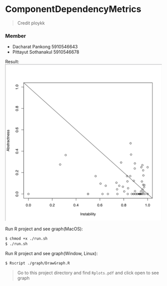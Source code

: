 # ComponentDependencyMetrics
> Credit ploykk

### Member
- Dacharat Pankong 5910546643
- Pittayut Sothanakul 5910546678

Result:
![alt text](https://github.com/dacharat/ComponentDependencyMetrics/blob/master/graph/Screen%20Shot%202561-11-12%20at%2016.40.10.png)


Run R project and see graph(MacOS):
```sh
$ chmod +x ./run.sh
$ ./run.sh
```

Run R project and see graph(Window, Linux):
```sh
$ Rscript ./graph/DrawGraph.R
```
> Go to this project directory and find `Rplots.pdf` and click open to see graph